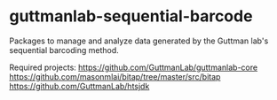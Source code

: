 guttmanlab-sequential-barcode
=============================

Packages to manage and analyze data generated by the Guttman lab's sequential barcoding method.

Required projects:
https://github.com/GuttmanLab/guttmanlab-core
https://github.com/masonmlai/bitap/tree/master/src/bitap
https://github.com/GuttmanLab/htsjdk
